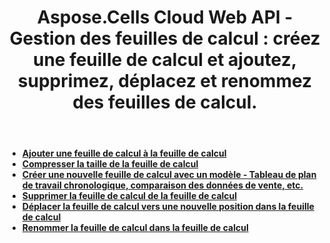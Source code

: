 ﻿---
title: "Aspose.Cells Cloud Web API - Gestion des feuilles de calcul : créez une feuille de calcul et ajoutez, supprimez, déplacez et renommez des feuilles de calcul."
second_title: Documen
ArticleTitle: "Spreadsheet Management: Create a Spreadsheet and add, delete, move, and rename worksheets"
linktitle: Gestion
type: docs
url: /fr/management/
keywords: Spreadsheet Management, Create Spreadsheet, add worksheet, delete worksheet, move worksheet,rename worksheet
description: Guide complet sur l'utilisation de Aspose.Cells Cloud REST API pour la gestion des feuilles de calcul, y compris les fonctionnalités de recherche et de remplacement
weight: 50
kwords: Excel, Office Cloud, REST API, Tableur, PDF, CSV, JSON, Markdown, Guide du développeur, gestion de feuilles de calcul cloud, remplacement de contenu, documentation API
---
- **[Ajouter une feuille de calcul à la feuille de calcul](https://docs.aspose.cloud/cells/add-worksheet-to-spreadsheet/)**
- **[Compresser la taille de la feuille de calcul](https://docs.aspose.cloud/cells/compress-spreadsheet/)**
- **[Créer une nouvelle feuille de calcul avec un modèle - Tableau de plan de travail chronologique, comparaison des données de vente, etc.](https://docs.aspose.cloud/cells/create-spreadsheet/)**
- **[Supprimer la feuille de calcul de la feuille de calcul](https://docs.aspose.cloud/cells/delete-worksheet-from-spreadsheet/)**
- **[Déplacer la feuille de calcul vers une nouvelle position dans la feuille de calcul](https://docs.aspose.cloud/cells/move-worksheet-in-spreadsheet/)**
- **[Renommer la feuille de calcul dans la feuille de calcul](https://docs.aspose.cloud/cells/rename-worksheet-in-spreadsheet/)**
